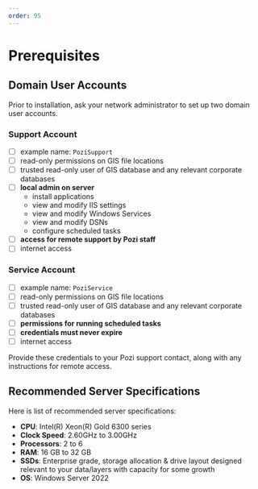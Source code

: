 ```yaml
---
order: 95
---
```


# Prerequisites

## Domain User Accounts

Prior to installation, ask your network administrator to set up two domain user accounts.

### Support Account

- [ ] example name: `PoziSupport`
- [ ] read-only permissions on GIS file locations
- [ ] trusted read-only user of GIS database and any relevant corporate databases
- [ ] **local admin on server**
  - install applications
  - view and modify IIS settings
  - view and modify Windows Services
  - view and modify DSNs
  - configure scheduled tasks
- [ ] **access for remote support by Pozi staff**
- [ ] internet access

### Service Account

- [ ] example name: `PoziService`
- [ ] read-only permissions on GIS file locations
- [ ] trusted read-only user of GIS database and any relevant corporate databases
- [ ] **permissions for running scheduled tasks**
- [ ] **credentials must never expire**
- [ ] internet access

Provide these credentials to your Pozi support contact, along with any instructions for remote access.

## Recommended Server Specifications

Here is list of recommended server specifications:

- **CPU**: Intel(R) Xeon(R) Gold 6300 series
- **Clock Speed**: 2.60GHz to 3.00GHz
- **Processors**: 2 to 6
- **RAM**: 16 GB to 32 GB
- **SSDs**: Enterprise grade, storage allocation & drive layout designed relevant to your data/layers with capacity for some growth
- **OS**: Windows Server 2022
